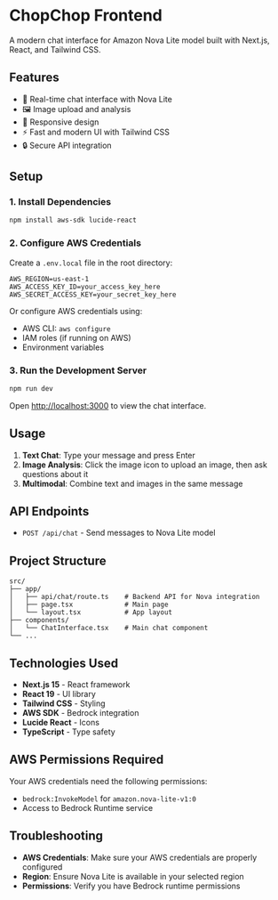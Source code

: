 # ChopChop Frontend

A modern chat interface for Amazon Nova Lite model built with Next.js, React, and Tailwind CSS.

## Features

- 💬 Real-time chat interface with Nova Lite
- 🖼️ Image upload and analysis
- 📱 Responsive design
- ⚡ Fast and modern UI with Tailwind CSS
- 🔒 Secure API integration

## Setup

### 1. Install Dependencies

```bash
npm install aws-sdk lucide-react
```

### 2. Configure AWS Credentials

Create a `.env.local` file in the root directory:

```env
AWS_REGION=us-east-1
AWS_ACCESS_KEY_ID=your_access_key_here
AWS_SECRET_ACCESS_KEY=your_secret_key_here
```

Or configure AWS credentials using:
- AWS CLI: `aws configure`
- IAM roles (if running on AWS)
- Environment variables

### 3. Run the Development Server

```bash
npm run dev
```

Open [http://localhost:3000](http://localhost:3000) to view the chat interface.

## Usage

1. **Text Chat**: Type your message and press Enter
2. **Image Analysis**: Click the image icon to upload an image, then ask questions about it
3. **Multimodal**: Combine text and images in the same message

## API Endpoints

- `POST /api/chat` - Send messages to Nova Lite model

## Project Structure

```
src/
├── app/
│   ├── api/chat/route.ts    # Backend API for Nova integration
│   ├── page.tsx             # Main page
│   └── layout.tsx           # App layout
├── components/
│   └── ChatInterface.tsx    # Main chat component
└── ...
```

## Technologies Used

- **Next.js 15** - React framework
- **React 19** - UI library
- **Tailwind CSS** - Styling
- **AWS SDK** - Bedrock integration
- **Lucide React** - Icons
- **TypeScript** - Type safety

## AWS Permissions Required

Your AWS credentials need the following permissions:
- `bedrock:InvokeModel` for `amazon.nova-lite-v1:0`
- Access to Bedrock Runtime service

## Troubleshooting

- **AWS Credentials**: Make sure your AWS credentials are properly configured
- **Region**: Ensure Nova Lite is available in your selected region
- **Permissions**: Verify you have Bedrock runtime permissions